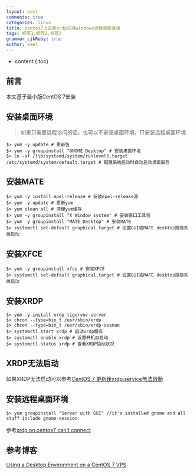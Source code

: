```yaml
---
layout: post
comments: true
categories: linux
title: centos7上安装xrdp支持windows远程桌面连接
tags: 标签1,标签2,标签3
grammar_cjkRuby: true
author: kael
---
```


* content
{:toc}

## 前言

本文基于最小版CentOS 7安装

## 安装桌面环境

> 如果只需要远程访问的话，也可以不安装桌面环境，只安装远程桌面环境

```
$> yum -y update # 更新包
$> yum -y groupinstall "GNOME Desktop" # 安装桌面环境
$> ln -sf /lib/systemd/system/runlevel5.target /etc/systemd/system/default.target # 配置系统启动时自动启动桌面服务
```

## 安装MATE

```
$> yum -y install epel-release # 安装epel-release源
$> yum -y update # 更新yum
$> yum clean all # 清理yum缓存
$> yum -y groupinstall "X Window system" # 安装窗口工具包
$> yum -y groupinstall "MATE Desktop" # 安装MATE
$> systemctl set-default graphical.target # 设置GUI或MATE desktop跟随系统启动
```

## 安装XFCE

```
$> yum -y groupinstall xfce # 安装XFCE
$> systemctl set-default graphical.target # 设置GUI或MATE desktop跟随系统启动
```

## 安装XRDP

```
$> yum -y install xrdp tigervnc-server
$> chcon --type=bin_t /usr/sbin/xrdp
$> chcon --type=bin_t /usr/sbin/xrdp-sesman
$> systemctl start xrdp # 启动xrdp服务
$> systemctl enable xrdp # 设置开机自启动
$> systemctl status xrdp # 查看XRDP启动状况
```

## XRDP无法启动

如果XRDP无法启动可以参考[CentOS 7 更新後xrdp.service無法啟動](https://yc999.wordpress.com/2015/04/04/centos-7-%E6%9B%B4%E6%96%B0%E5%BE%8Cxrdp-service%E7%84%A1%E6%B3%95%E5%95%9F%E5%8B%95/)

## 安装远程桌面环境

```
$> yum groupinstall "Server with GUI" //it's installed gnome and all staff include gnome-session
```

参考[xrdp on centos7 can't connect](https://stackoverflow.com/questions/43812257/xrdp-on-centos7-cant-connect)

## 参考博客

[Using a Desktop Environment on a CentOS 7 VPS](https://hostpresto.com/community/tutorials/using-a-desktop-environment-on-a-centos-7-vps/)
